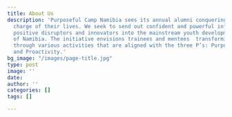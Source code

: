 ```yaml
---
title: About Us
description: 'Purposeful Camp Namibia sees its annual alumni conquering and taking
  charge of their lives. We seek to send out confident and powerful influencers, trailblazers,
  positive disruptors and innovators into the mainstream youth development sphere
  of Namibia. The initiative envisions trainees and mentees  transforming the country
  through various activities that are aligned with the three P’s: Purpose, Passion
  and Proactivity.'
bg_image: "/images/page-title.jpg"
type: post
image: ''
date: 
author: ''
categories: []
tags: []

---
```

